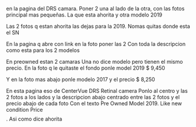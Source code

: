 en la pagina del DRS camara. Poner 2
una al lado de la otra, con las fotos principal mas pequeñas.
La que esta ahorita y otra modelo 2019

Las 2 fotos q estan ahorita las dejas para la 2019.
Nomas quitas donde esta el SN

En la pagina q abre con link en la foto poner las 2
Con toda la descripcion como esta para los 2 modelos

En preowned estan 2 camaras
Una no dice modelo pero tienen el mismo precio.
En la foto q le quitaste el fondo ponle model 2019
$ 9,450

Y en la foto mas abajo ponle modelo 2017 y el precio $ 8,250

En esta pagina eso de CenterVue DRS Retinal camera
Ponlo al centro y las 2 fotos a los lados y la descripcion abajo centrado entre las 2 fotos y el precio abajo de cada foto
Con el texto
Pre Owned Model 2019.
Like new condition
Price $$$$.
Asi como dice ahorita
